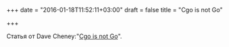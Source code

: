 +++
date = "2016-01-18T11:52:11+03:00"
draft = false
title = "Cgo is not Go"

+++

<p>Статья от Dave Cheney:&quot;<a href="http://dave.cheney.net/2016/01/18/cgo-is-not-go">Cgo is not Go</a>&quot;.</p>

